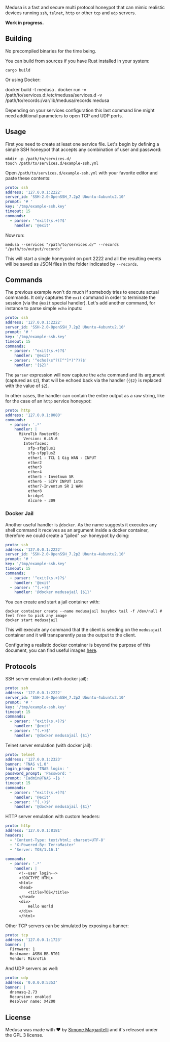 Medusa is a fast and secure multi protocol honeypot that can mimic realistic devices running `ssh`, `telnet`, `http` or other `tcp` and `udp` servers. 

**Work in progress.**

## Building

No precompiled binaries for the time being.

You can build from sources if you have Rust installed in your system:

	cargo build 

Or using Docker:

  docker build -t medusa .
  docker run -v /path/to/services.d:/etc/medusa/services.d -v /path/to/records:/var/lib/medusa/records medusa

Depending on your services configuration this last command line might need additional parameters to open TCP and UDP ports.

## Usage

First you need to create at least one service file. Let's begin by defining a simple SSH honeypot that accepts any combination of user and password:

	mkdir -p /path/to/services.d/
	touch /path/to/services.d/example-ssh.yml

Open `/path/to/services.d/example-ssh.yml` with your favorite editor and paste these contents:

```yaml
proto: ssh
address: '127.0.0.1:2222'
server_id: 'SSH-2.0-OpenSSH_7.2p2 Ubuntu-4ubuntu2.10'
prompt: '# '
key: '/tmp/example-ssh.key'
timeout: 15
commands:
  - parser: '^exit(\s.+)?$'
    handler: '@exit'
```

Now run:

	medusa --services "/path/to/services.d/" --records "/path/to/output/records"

This will start a single honeypoint on port 2222 and all the resulting events will be saved as JSON files in the folder indicated by `--records`.

## Commands

The previous example won't do much if somebody tries to execute actual commands. It only captures the `exit` command in order to terminate the session (via the `@exit` special handler). Let's add another command, for instance to parse simple `echo` inputs:

```yaml
proto: ssh
address: '127.0.0.1:2222'
server_id: 'SSH-2.0-OpenSSH_7.2p2 Ubuntu-4ubuntu2.10'
prompt: '# '
key: '/tmp/example-ssh.key'
timeout: 15
commands:
  - parser: '^exit(\s.+)?$'
    handler: '@exit'
  - parser: '^echo(\s"?([^"]*)"?)?$'
    handler: '{$2}'
```

The `parser` expression will now capture the `echo` command and its argument (captured as `$2`), that will be echoed back via the handler (`{$2}` is replaced with the value of `$2`).

In other cases, the handler can contain the entire output as a raw string, like for the case of an `http` service honeypot:

```yaml
proto: http 
address: '127.0.0.1:8080'
commands:
  - parser: '.*'
    handler: |
      MikroTik RouterOS:
        Version: 6.45.6
        Interfaces:
          sfp-sfpplus1
          sfp-sfpplus2
          ether1 - TCL 1 Gig WAN - INPUT
          ether2
          ether3
          ether4
          ether5 - Invetnum SR
          ether6 - SIFY INPUT 1stm
          ether7-Inventum SR 2 WAN
          ether8
          bridge1
          Alcore - 309
```

### Docker Jail

Another useful handler is `@docker`. As the name suggests it executes any shell command it receives as an argument inside a docker container, therefore we could create a "jailed" `ssh` honeypot by doing:

```yaml
proto: ssh
address: '127.0.0.1:2222'
server_id: 'SSH-2.0-OpenSSH_7.2p2 Ubuntu-4ubuntu2.10'
prompt: '# '
key: '/tmp/example-ssh.key'
timeout: 15
commands:
  - parser: '^exit(\s.+)?$'
    handler: '@exit'
  - parser: '^(.+)$'
    handler: '@docker medusajail {$1}'
```

You can create and start a jail container with:

	docker container create --name medusajail busybox tail -f /dev/null # feel free to pick any image
	docker start medusajail

This will execute any command that the client is sending on the `medusajail` container and it will transparently pass the output to the client.

Configuring a realistic docker container is beyond the purpose of this document, you can find useful images [here](https://github.com/plajjan/vrnetlab).

## Protocols

SSH server emulation (with docker jail):

```yaml
proto: ssh
address: '127.0.0.1:2222'
server_id: 'SSH-2.0-OpenSSH_7.2p2 Ubuntu-4ubuntu2.10'
prompt: '# '
key: '/tmp/example-ssh.key'
timeout: 15
commands:
  - parser: '^exit(\s.+)?$'
    handler: '@exit'
  - parser: '^(.+)$'
    handler: '@docker medusajail {$1}'
```

Telnet server emulation (with docker jail):

```yaml
proto: telnet
address: '127.0.0.1:2323'
banner: 'TNAS v1.0'
login_prompt: 'TNAS login: '
password_prompt: 'Password: '
prompt: '[admin@TNAS ~]$ '
timeout: 15
commands:
  - parser: '^exit(\s.+)?$'
    handler: '@exit'
  - parser: '^(.+)$'
    handler: '@docker medusajail {$1}'
```	

HTTP server emulation with custom headers:

```yaml
proto: http 
address: '127.0.0.1:8181'
headers:
  - 'Content-Type: text/html; charset=UTF-8'
  - 'X-Powered-By: TerraMaster'
  - 'Server: TOS/1.16.1'
  
commands:
  - parser: '.*'
    handler: |
      <!--user login-->
      <!DOCTYPE HTML>
      <html>
      <head>
          <title>TOS</title>
      </head>
      <div>
          Hello World
      </div>
      </html>
```

Other TCP servers can be simulated by exposing a banner:

```yaml
proto: tcp
address: '127.0.0.1:1723'
banner: |
  Firmware: 1
  Hostname: ASBN-BB-RT01
  Vendor: MikroTik
```

And UDP servers as well:

```yaml
proto: udp
address: '0.0.0.0:5353'
banner: |
  dnsmasq-2.73
  Recursion: enabled
  Resolver name: X4200
```

## License

Medusa was made with ♥  by [Simone Margaritelli](https://www.evilsocket.net/) and it's released under the GPL 3 license.